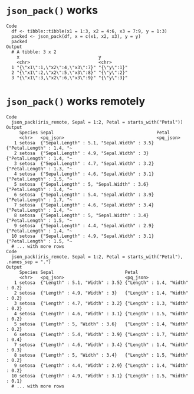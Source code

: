 # `json_pack()` works

    Code
      df <- tibble::tibble(x1 = 1:3, x2 = 4:6, x3 = 7:9, y = 1:3)
      packed <- json_pack(df, x = c(x1, x2, x3), y = y)
      packed
    Output
      # A tibble: 3 x 2
        x                              y          
        <chr>                          <chr>      
      1 "{\"x1\":1,\"x2\":4,\"x3\":7}" "{\"y\":1}"
      2 "{\"x1\":2,\"x2\":5,\"x3\":8}" "{\"y\":2}"
      3 "{\"x1\":3,\"x2\":6,\"x3\":9}" "{\"y\":3}"

# `json_pack()` works remotely

    Code
      json_pack(iris_remote, Sepal = 1:2, Petal = starts_with("Petal"))
    Output
         Species Sepal                                       Petal                    
         <chr>   <pq_json>                                   <pq_json>                
       1 setosa  {"Sepal.Length" : 5.1, "Sepal.Width" : 3.5} {"Petal.Length" : 1.4, "~
       2 setosa  {"Sepal.Length" : 4.9, "Sepal.Width" : 3}   {"Petal.Length" : 1.4, "~
       3 setosa  {"Sepal.Length" : 4.7, "Sepal.Width" : 3.2} {"Petal.Length" : 1.3, "~
       4 setosa  {"Sepal.Length" : 4.6, "Sepal.Width" : 3.1} {"Petal.Length" : 1.5, "~
       5 setosa  {"Sepal.Length" : 5, "Sepal.Width" : 3.6}   {"Petal.Length" : 1.4, "~
       6 setosa  {"Sepal.Length" : 5.4, "Sepal.Width" : 3.9} {"Petal.Length" : 1.7, "~
       7 setosa  {"Sepal.Length" : 4.6, "Sepal.Width" : 3.4} {"Petal.Length" : 1.4, "~
       8 setosa  {"Sepal.Length" : 5, "Sepal.Width" : 3.4}   {"Petal.Length" : 1.5, "~
       9 setosa  {"Sepal.Length" : 4.4, "Sepal.Width" : 2.9} {"Petal.Length" : 1.4, "~
      10 setosa  {"Sepal.Length" : 4.9, "Sepal.Width" : 3.1} {"Petal.Length" : 1.5, "~
      # ... with more rows
    Code
      json_pack(iris_remote, Sepal = 1:2, Petal = starts_with("Petal"), .names_sep = ".")
    Output
         Species Sepal                           Petal                          
         <chr>   <pq_json>                       <pq_json>                      
       1 setosa  {"Length" : 5.1, "Width" : 3.5} {"Length" : 1.4, "Width" : 0.2}
       2 setosa  {"Length" : 4.9, "Width" : 3}   {"Length" : 1.4, "Width" : 0.2}
       3 setosa  {"Length" : 4.7, "Width" : 3.2} {"Length" : 1.3, "Width" : 0.2}
       4 setosa  {"Length" : 4.6, "Width" : 3.1} {"Length" : 1.5, "Width" : 0.2}
       5 setosa  {"Length" : 5, "Width" : 3.6}   {"Length" : 1.4, "Width" : 0.2}
       6 setosa  {"Length" : 5.4, "Width" : 3.9} {"Length" : 1.7, "Width" : 0.4}
       7 setosa  {"Length" : 4.6, "Width" : 3.4} {"Length" : 1.4, "Width" : 0.3}
       8 setosa  {"Length" : 5, "Width" : 3.4}   {"Length" : 1.5, "Width" : 0.2}
       9 setosa  {"Length" : 4.4, "Width" : 2.9} {"Length" : 1.4, "Width" : 0.2}
      10 setosa  {"Length" : 4.9, "Width" : 3.1} {"Length" : 1.5, "Width" : 0.1}
      # ... with more rows

